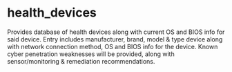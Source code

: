 # health_devices
Provides database of health devices along with current OS and BIOS info for said device.
Entry includes manufacturer, brand, model & type device along with network connection method, OS and BIOS info for the device.
Known cyber penetration weaknesses will be provided, along with sensor/monitoring & remediation recommendations.
